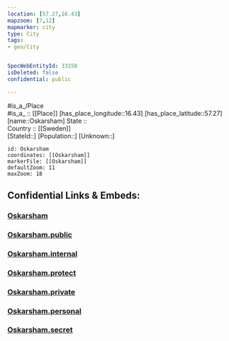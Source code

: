 ```yaml
---
location: [57.27,16.43] 
mapzoom: [7,12] 
mapmarker: city 
type: City
tags:
- geo/City


SpocWebEntityId: 33158
isDeleted: false
confidential: public

---
```

#is_a_/Place  
#is_a_ :: [[Place]] 
[has_place_longitude::16.43] 
[has_place_latitude::57.27] 
[name::Oskarsham] 
State ::  
Country :: [[Sweden]]  
[StateId::] 
[Population::] 
[Unknown::] 


```leaflet
id: Oskarsham
coordinates: [[Oskarsham]] 
markerFile: [[Oskarsham]] 
defaultZoom: 11 
maxZoom: 18
```


## Confidential Links & Embeds: 

### [Oskarsham](/_Standards/Earth/Continent/Europe/Europe~North/Sweden/Provinces~Sweden/Kalmar/counties~Kalmar/Oskarsham.md) 

### [Oskarsham.public](/_public/Earth/Continent/Europe/Europe~North/Sweden/Provinces~Sweden/Kalmar/counties~Kalmar/Oskarsham.public.md) 

### [Oskarsham.internal](/_internal/Earth/Continent/Europe/Europe~North/Sweden/Provinces~Sweden/Kalmar/counties~Kalmar/Oskarsham.internal.md) 

### [Oskarsham.protect](/_protect/Earth/Continent/Europe/Europe~North/Sweden/Provinces~Sweden/Kalmar/counties~Kalmar/Oskarsham.protect.md) 

### [Oskarsham.private](/_private/Earth/Continent/Europe/Europe~North/Sweden/Provinces~Sweden/Kalmar/counties~Kalmar/Oskarsham.private.md) 

### [Oskarsham.personal](/_personal/Earth/Continent/Europe/Europe~North/Sweden/Provinces~Sweden/Kalmar/counties~Kalmar/Oskarsham.personal.md) 

### [Oskarsham.secret](/_secret/Earth/Continent/Europe/Europe~North/Sweden/Provinces~Sweden/Kalmar/counties~Kalmar/Oskarsham.secret.md)

